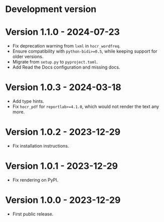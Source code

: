 # Development version

# Version 1.1.0 - 2024-07-23

* Fix deprecation warning from `lxml` in `hocr_wordfreq`.
* Ensure compatibility with `python-bidi>=0.5`, while keeping support for older versions.
* Migrate from `setup.py` to `pyproject.toml`.
* Add Read the Docs configuration and missing docs.

# Version 1.0.3 - 2024-03-18

* Add type hints.
* Fix `hocr_pdf` for `reportlab>=4.1.0`, which would not render the text any more.

# Version 1.0.2 - 2023-12-29

* Fix installation instructions.

# Version 1.0.1 - 2023-12-29

* Fix rendering on PyPI.

# Version 1.0.0 - 2023-12-29

* First public release.
